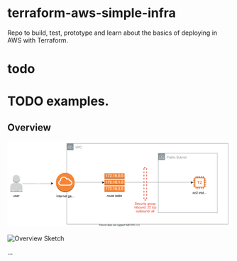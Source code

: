 # terraform-aws-simple-infra
Repo to build, test, prototype and learn about the basics of deploying in AWS with Terraform.

# todo
# TODO examples.

## Overview

![Overview](README.drawio.svg)

![Overview Sketch](sketch.png)

...

